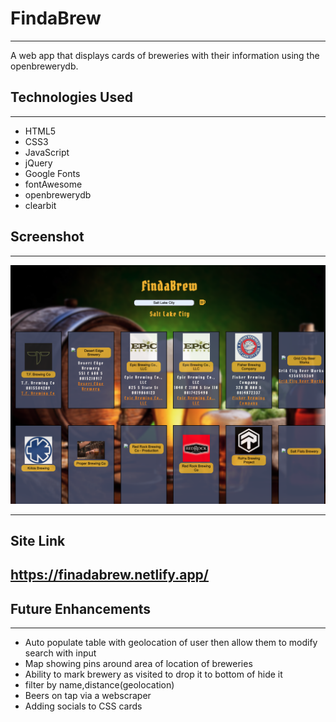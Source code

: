 # FindaBrew
---
A web app that displays cards of breweries with their information using the openbrewerydb.

## Technologies Used
---
+ HTML5
+ CSS3
+ JavaScript
+ jQuery
+ Google Fonts
+ fontAwesome
+ openbrewerydb
+ clearbit

## Screenshot
---

![Imgur](./Screenshot.png)

---
## Site Link

https://finadabrew.netlify.app/
---
## Future Enhancements
---
+ Auto populate table with geolocation of user then allow them to modify search with input
+ Map showing pins around area of location of breweries
+ Ability to mark brewery as visited to drop it to bottom of hide it 
+ filter by name,distance(geolocation)
+ Beers on tap via a webscraper
+ Adding socials to CSS cards
